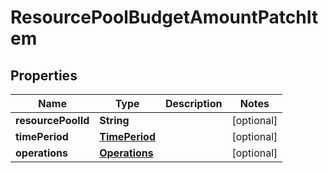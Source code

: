 
# ResourcePoolBudgetAmountPatchItem

## Properties
Name | Type | Description | Notes
------------ | ------------- | ------------- | -------------
**resourcePoolId** | **String** |  |  [optional]
**timePeriod** | [**TimePeriod**](TimePeriod.md) |  |  [optional]
**operations** | [**Operations**](Operations.md) |  |  [optional]




